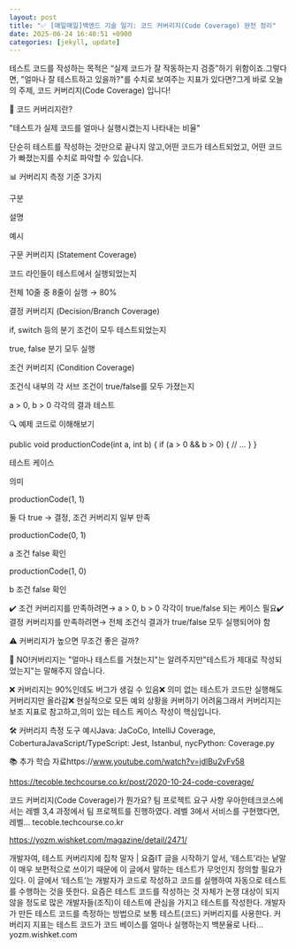 ```yaml
---
layout: post
title: "✅ [매일매일]백엔드 기술 일기: 코드 커버리지(Code Coverage) 완전 정리" 
date: 2025-06-24 16:40:51 +0900
categories: [jekyll, update]
---
```







테스트 코드를 작성하는 목적은 “실제 코드가 잘 작동하는지 검증”하기 위함이죠.그렇다면, "얼마나 잘 테스트하고 있을까?"를 수치로 보여주는 지표가 있다면?그게 바로 오늘의 주제, 코드 커버리지(Code Coverage) 입니다!




 



















 



🧪 코드 커버리지란?




 



"테스트가 실제 코드를 얼마나 실행시켰는지 나타내는 비율"








단순히 테스트를 작성하는 것만으로 끝나지 않고,어떤 코드가 테스트되었고, 어떤 코드가 빠졌는지를 수치로 파악할 수 있습니다.




 







 



📊 커버리지 측정 기준 3가지




 





구분

설명

예시

구문 커버리지 (Statement Coverage)

코드 라인들이 테스트에서 실행되었는지

전체 10줄 중 8줄이 실행 → 80%

결정 커버리지 (Decision/Branch Coverage)

if, switch 등의 분기 조건이 모두 테스트되었는지

true, false 분기 모두 실행

조건 커버리지 (Condition Coverage)

조건식 내부의 각 서브 조건이 true/false를 모두 가졌는지

a > 0, b > 0 각각의 결과 테스트






 







 



🔍 예제 코드로 이해해보기




 




public void productionCode(int a, int b) {
    if (a > 0 && b > 0) {
        // ...
    }
}






 





테스트 케이스

의미

productionCode(1, 1)

둘 다 true → 결정, 조건 커버리지 일부 만족

productionCode(0, 1)

a 조건 false 확인

productionCode(1, 0)

b 조건 false 확인






 



✔️ 조건 커버리지를 만족하려면→ a > 0, b > 0 각각이 true/false 되는 케이스 필요​✔️ 결정 커버리지를 만족하려면→ 전체 조건식 결과가 true/false 모두 실행되어야 함




 







 



⚠️ 커버리지가 높으면 무조건 좋은 걸까?




 



🤔 NO!커버리지는 "얼마나 테스트를 거쳤는지"는 알려주지만"테스트가 제대로 작성되었는지"는 말해주지 않습니다.








❌ 커버리지는 90%인데도 버그가 생길 수 있음​❌ 의미 없는 테스트가 코드만 실행해도 커버리지만 올라감​❌ 현실적으로 모든 예외 상황을 커버하기 어려움​그래서 커버리지는 보조 지표로 참고하고,의미 있는 테스트 케이스 작성이 핵심입니다.




 







 



🛠️ 커버리지 측정 도구 예시Java: JaCoCo, IntelliJ Coverage, CoberturaJavaScript/TypeScript: Jest, Istanbul, nycPython: Coverage.py




 







 



📚 추가 학습 자료https://www.youtube.com/watch?v=jdlBu2vFv58




 











https://tecoble.techcourse.co.kr/post/2020-10-24-code-coverage/




 








코드 커버리지(Code Coverage)가 뭔가요?
팀 프로젝트 요구 사항 우아한테크코스에서는 레벨 3,4 과정에서 팀 프로젝트를 진행하였다. 레벨 3에서 서비스를 구현했다면, 레벨…
tecoble.techcourse.co.kr











https://yozm.wishket.com/magazine/detail/2471/




 








개발자여, 테스트 커버리지에 집착 말자 | 요즘IT
글을 시작하기 앞서, ‘테스트’라는 낱말이 매우 보편적으로 쓰이기 때문에 이 글에서 말하는 테스트가 무엇인지 정의할 필요가 있다. 이 글에서 ‘테스트’는 개발자가 코드로 작성하고 코드를 실행하여 자동으로 테스트를 수행하는 것을 뜻한다. 요즘은 테스트 코드를 작성하는 것 자체가 논쟁 대상이 되지 않을 정도로 많은 개발자들(조직)이 테스트에 관심을 가지고 테스트를 작성한다. 개발자가 만든 테스트 코드를 측정하는 방법으로 보통 테스트(코드) 커버리지를 사용한다. 커버리지 지표는 테스트 코드가 코드 베이스를 얼마나 실행하는지 백분율로 나타...
yozm.wishket.com











​




 
